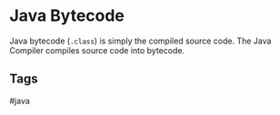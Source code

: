 # Java Bytecode

Java bytecode (`.class`) is simply the compiled source code. The Java Compiler compiles source code into bytecode.

## Tags
#java
